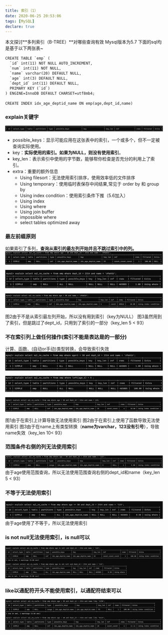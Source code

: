 ```yaml
---
title: 索引（1）
date: 2020-06-25 20:53:06
tags: [MySQL]
declare: true
---
```

本文探讨**多列索引（B-TREE）**对哪些查询有效
Mysql版本为5.7 
下面的sql均是基于以下两张表~
```
CREATE TABLE `emp` (
  `id` int(11) NOT NULL AUTO_INCREMENT,
  `num` int(11) NOT NULL,
  `name` varchar(20) DEFAULT NULL,
  `age` int(3) DEFAULT NULL,
  `dept_id` int(11) DEFAULT NULL,
  PRIMARY KEY (`id`)
) ENGINE=InnoDB DEFAULT CHARSET=utf8mb4;

CREATE INDEX idx_age_deptid_name ON emp(age,dept_id,name)
```
### explain关键字

 ![avatar](/images/index/explain.png)

+ possible_keys：显示可能应用在这张表中的索引，一个或多个，但不一定被查询实际使用。
+ key：**实际使用的索引。如果为NULL，则没有使用索引**。
+ key_len：表示索引中使用的字节数，能够帮你检查是否充分的利用上了索引。
+ extra：重要的额外信息
    * Using filesort：无法使用索引排序，使用效率低的文件排序
    * Using temporary：使用临时表保存中间结果,常见于 order by 和 group by
    * Using index condition：使用索引条件下推（5.6加入）
    * Using index
    * Using where
    * Using join buffer
    * impossible where
    * select tables optimized away

### 最左前缀原则
如果索引了多列，**查询从索引的最左列开始并且不跳过索引中的列。**
![avatar](/images/index/left1.png)

![avatar](/images/index/left2.png)

![avatar](/images/index/left3.png)

图2由于不是从索引最左列开始，所以没有用到索引（key为NULL）
图3虽然用到了索引，但是跳过了dept_id，只用到了索引的一部分（key_len 5 < 93）

### 不在索引列上做任何操作(索引不能是表达是的一部分)
计算、函数、(自动or手动)类型转换，会导致索引失效
![avatar](/images/index/oper1.png)

![avatar](/images/index/oper2.png)

![avatar](/images/index/oper3.png)

图1由于在索引上计算导致无法使用索引
图2由于在索引上使用了函数导致无法使用索引
图3由于在name上有类型转换（**name为varchar，123没有引号**），导致name失效（key_len 10< 93）

### 范围条件右侧的列无法使用索引
![avatar](/images/index/range.png)
由于age使用范围查询，所以无法使用范围查询右侧的dept_id和name（key_len 5 < 93）

### 不等于无法使用索引
![avatar](/images/index/notequal.png)
由于age使用了不等于，所以无法使用索引

### is not null无法使用索引，is null可以
![avatar](/images/index/isnotnull.png)

### like以通配符开头不能使用索引，以通配符结束可以
![avatar](/images/index/like.png)
